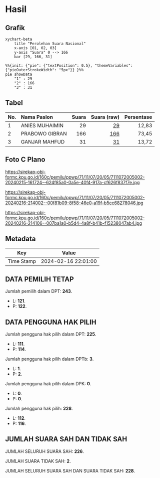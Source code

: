 # Hasil

## Grafik

```mermaid
xychart-beta
    title "Perolehan Suara Nasional"
    x-axis [01, 02, 03]
    y-axis "Suara" 0 --> 166
    bar [29, 166, 31]
```

```mermaid
%%{init: {"pie": {"textPosition": 0.5}, "themeVariables": {"pieOuterStrokeWidth": "5px"}} }%%
pie showData
    "1" : 29
    "2" : 166
    "3" : 31
```

## Tabel

| No. | Nama Paslon    | Suara | Suara (raw) | Persentase |
|:--- |:-------------- | -----:| -----------:| ----------:|
| 1   | ANIES MUHAIMIN | 29    | [29][p-1]   | 12,83      |
| 2   | PRABOWO GIBRAN | 166   | [166][p-2]  | 73,45      |
| 3   | GANJAR MAHFUD  | 31    | [31][p-3]   | 13,72      |


[p-1]: https://github.com/gigit-pemilu/pemilu-2024/blob/main/pilpres/hitung-suara/sub/71-sulawesi-utara/sub/11-bolaang-mongondow-selatan/sub/07-tomini/sub/2005-milangodaa-barat/sub/002-tps/sub/paslon-1.txt
[p-2]: https://github.com/gigit-pemilu/pemilu-2024/blob/main/pilpres/hitung-suara/sub/71-sulawesi-utara/sub/11-bolaang-mongondow-selatan/sub/07-tomini/sub/2005-milangodaa-barat/sub/002-tps/sub/paslon-2.txt
[p-3]: https://github.com/gigit-pemilu/pemilu-2024/blob/main/pilpres/hitung-suara/sub/71-sulawesi-utara/sub/11-bolaang-mongondow-selatan/sub/07-tomini/sub/2005-milangodaa-barat/sub/002-tps/sub/paslon-3.txt

## Foto C Plano

https://sirekap-obj-formc.kpu.go.id/160c/pemilu/ppwp/71/11/07/20/05/7111072005002-20240215-161724--624f85a0-0a5e-40f4-917a-cf626f837f7e.jpg

https://sirekap-obj-formc.kpu.go.id/160c/pemilu/ppwp/71/11/07/20/05/7111072005002-20240216-214002--00f81b09-8f58-46e0-a19f-b5cc68278046.jpg

https://sirekap-obj-formc.kpu.go.id/160c/pemilu/ppwp/71/11/07/20/05/7111072005002-20240216-214106--007ba1a0-b5d4-4a8f-b41b-f15238047ab4.jpg


## Metadata

| Key        | Value               |
| ---------- | ------------------- |
| Time Stamp | 2024-02-16 22:01:00 |


## DATA PEMILIH TETAP

Jumlah pemilih dalam DPT: **243**.
 * L: **121**.
 * P: **122**.

## DATA PENGGUNA HAK PILIH

Jumlah pengguna hak pilih dalam DPT: **225**.
 * L: **111**.
 * P: **114**.

Jumlah pengguna hak pilih dalam DPTb: **3**.
 * L: **1**.
 * P: **2**.

Jumlah pengguna hak pilih dalam DPK: **0**.
 * L: **0**.
 * P: **0**.

Jumlah pengguna hak pilih: **228**.
 * L: **112**.
 * P: **116**.

## JUMLAH SUARA SAH DAN TIDAK SAH

JUMLAH SELURUH SUARA SAH: **226**.

JUMLAH SUARA TIDAK SAH: **2**.

JUMLAH SELURUH SUARA SAH DAN SUARA TIDAK SAH: **228**.


